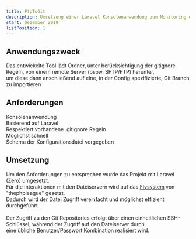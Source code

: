 ```yaml
---
title: FtpToGit  
description: Umsetzung einer Laravel Konsolenanwendung zum Monitoring eines remote FTP Hosts  
start: Dezember 2019  
listPosition: 1
---
```


<Card>

## Anwendungszweck
Das entwickelte Tool lädt Ordner, unter berücksichtigung der gitignore Regeln, von einem remote Server (bspw. SFTP/FTP) herunter,  
um diese dann anschließend auf eine, in der Config spezifizierte, Git Branch zu importieren

</Card>

<Card>

## Anforderungen
Konsolenanwendung  
Basierend auf Laravel  
Respektiert vorhandene .gitignore Regeln  
Möglichst schnell  
Schema der Konfigurationsdatei vorgegeben  

</Card>

<Card>

## Umsetzung

Um den Anforderungen zu entsprechen wurde das Projekt mit Laravel (Zero) umgesetzt.  
Für die Interaktionen mit den Dateiservern wird auf das <a href="https://flysystem.thephpleague.com/docs" rel="noreferrer" class="underline">Flysystem</a> von "thephpleague" gesetzt.  
Dadurch wird der Datei Zugriff vereinfacht und möglichst effizient durchgeführt.  
<br>
Der Zugriff zu den Git Repositories erfolgt über einen einheitlichen SSH-Schlüssel, während der Zugriff auf den Dateiserver durch  
eine übliche Benutzer/Passwort Kombination realisiert wird.

</Card>
